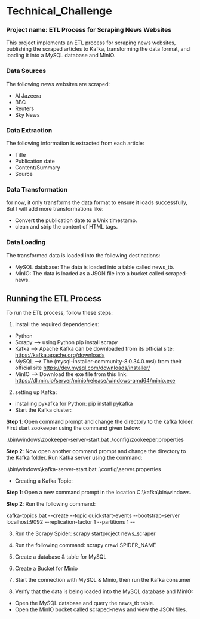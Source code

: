 # Technical_Challenge
### Project name: ETL Process for Scraping News Websites
This project implements an ETL process for scraping news websites, publishing the scraped articles to Kafka, transforming the data format, and loading it into a MySQL database and MinIO.

### Data Sources
The following news websites are scraped:
- Al Jazeera
- BBC
- Reuters
- Sky News

### Data Extraction
The following information is extracted from each article:
- Title
- Publication date
- Content/Summary
- Source

### Data Transformation
for now, it only transforms the data format to ensure it loads successfully, But I will add more transformations like:

- Convert the publication date to a Unix timestamp.
- clean and strip the content of HTML tags.

### Data Loading
The transformed data is loaded into the following destinations:
- MySQL database: The data is loaded into a table called news_tb.
- MinIO: The data is loaded as a JSON file into a bucket called scraped-news.

## Running the ETL Process
To run the ETL process, follow these steps:

1. Install the required dependencies:
- Python
- Scrapy --> using Python pip install scrapy
- Kafka --> Apache Kafka can be downloaded from its official site: https://kafka.apache.org/downloads
- MySQL --> The (mysql-installer-community-8.0.34.0.msi) from their official site https://dev.mysql.com/downloads/installer/
- MinIO --> Download the exe file from this link: https://dl.min.io/server/minio/release/windows-amd64/minio.exe

2. setting up Kafka:
- installing pykafka for Python:
pip install pykafka
- Start the Kafka cluster:

__Step 1__: Open command prompt and change the directory to the kafka folder. First start zookeeper using the command given below:

.\bin\windows\zookeeper-server-start.bat .\config\zookeeper.properties

__Step 2__: Now open another command prompt and change the directory to the Kafka folder. Run Kafka server using the command:

.\bin\windows\kafka-server-start.bat .\config\server.properties

- Creating a Kafka Topic:

__Step 1__: Open a new command prompt in the location C:\kafka\bin\windows.

__Step 2__: Run the following command:

kafka-topics.bat --create --topic quickstart-events --bootstrap-server localhost:9092 --replication-factor 1 --partitions 1 --

3. Run the Scrapy Spider:
scrapy startproject news_scraper

4. Run the following command:
scrapy crawl SPIDER_NAME

5. Create a database & table for MySQL

7. Create a Bucket for Minio

8. Start the connection with MySQL & Minio, then run the Kafka consumer
9. Verify that the data is being loaded into the MySQL database and MinIO:
- Open the MySQL database and query the news_tb table.
- Open the MinIO bucket called scraped-news and view the JSON files.

